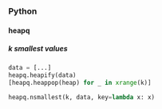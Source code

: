 ### Python
#### heapq
##### k smallest values
```python
data = [...]
heapq.heapify(data)
[heapq.heappop(heap) for _ in xrange(k)]
```

```python
heapq.nsmallest(k, data, key=lambda x: x)
```
